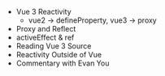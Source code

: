 - Vue 3 Reactivity
	- vue2 -> defineProperty, vue3 -> proxy
- Proxy and Reflect
- activeEffect & ref
- Reading Vue 3 Source
- Reactivity Outside of Vue
- Commentary with Evan You